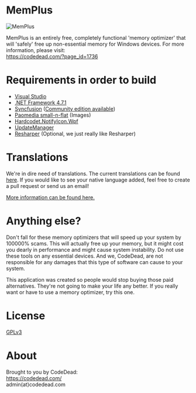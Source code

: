 # MemPlus
![MemPlus](https://i.imgur.com/PLh2e5N.gif)

MemPlus is an entirely free, completely functional 'memory optimizer' that will 'safely' free up non-essential memory for Windows devices.
For more information, please visit:  
https://codedead.com/?page_id=1736

# Requirements in order to build
* [Visual Studio](https://vistualstudio.com)
* [.NET Framework 4.7.1](https://www.microsoft.com/en-us/download/details.aspx?id=56116)
* [Syncfusion](https://syncfusion.com) ([Community edition available](https://www.syncfusion.com/products/communitylicense))
* [Paomedia small-n-flat](https://github.com/paomedia/small-n-flat) (Images)
* [Hardcodet.NotifyIcon.Wpf](https://www.nuget.org/packages/Hardcodet.NotifyIcon.Wpf/)
* [UpdateManager](https://github.com/CodeDead/UpdateManager)
* [Resharper](https://www.jetbrains.com/resharper/) (Optional, we just really like Resharper)

# Translations
We're in dire need of translations. The current translations can be found [here](https://github.com/CodeDead/MemPlus/tree/master/MemPlus/Resources/Languages). If you would like to see your native language added, feel free to create a pull request or send us an email!  
  
[More information can be found here.](https://codedead.com/?p=1975)

# Anything else?
Don't fall for these memory optimizers that will speed up your system by 100000% scams. This will actually free up your memory, but it might cost you dearly in performance and might cause system instability. Do not use these tools on any essential devices. And we, CodeDead, are not responsible for any damages that this type of software can cause to your system.

This application was created so people would stop buying those paid alternatives. They're not going to make your life any better. If you really want or have to use a memory optimizer, try this one.

# License
[GPLv3](https://www.gnu.org/licenses/gpl-3.0.en.html)

# About
Brought to you by CodeDead:  
https://codedead.com/  
admin(at)codedead.com
